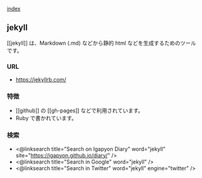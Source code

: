 [index](https://igapyon.github.io/diary/keyword/index.html)

## jekyll

[[jekyll]] は、Markdown (.md) などから静的 html などを生成するためのツールです。

### URL

* https://jekyllrb.com/

### 特徴

* [[github]] の [[gh-pages]] などで利用されています。
* Ruby で書かれています。

### 検索

* <@linksearch title="Search on Igapyon Diary" word="jekyll" site="https://igapyon.github.io/diary/" />
* <@linksearch title="Search in Google" word="jekyll" />
* <@linksearch title="Search in Twitter" word="jekyll" engine="twitter" />
